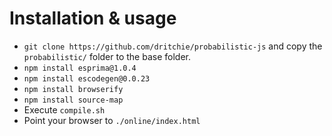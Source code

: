 Installation & usage
================

- `git clone https://github.com/dritchie/probabilistic-js` and copy the `probabilistic/` folder to the base folder.
- `npm install esprima@1.0.4`
- `npm install escodegen@0.0.23`
- `npm install browserify`
- `npm install source-map`
- Execute `compile.sh`
- Point your browser to `./online/index.html`